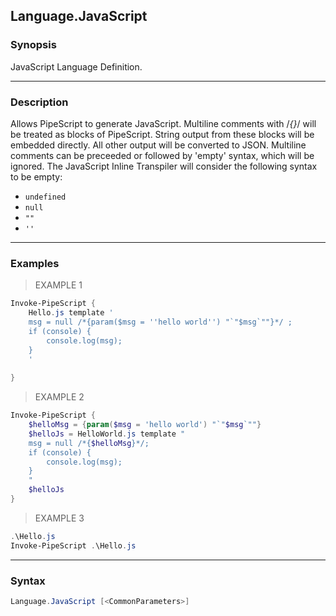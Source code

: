 Language.JavaScript
-------------------

### Synopsis
JavaScript Language Definition.

---

### Description

Allows PipeScript to generate JavaScript.
Multiline comments with /*{}*/ will be treated as blocks of PipeScript.
String output from these blocks will be embedded directly.  All other output will be converted to JSON.
Multiline comments can be preceeded or followed by 'empty' syntax, which will be ignored.
The JavaScript Inline Transpiler will consider the following syntax to be empty:
* ```undefined```
* ```null```
* ```""```
* ```''```

---

### Examples
> EXAMPLE 1

```PowerShell
Invoke-PipeScript {
    Hello.js template '
    msg = null /*{param($msg = ''hello world'') "`"$msg`""}*/ ;
    if (console) {
        console.log(msg);
    }
    '
    
}
```
> EXAMPLE 2

```PowerShell
Invoke-PipeScript {
    $helloMsg = {param($msg = 'hello world') "`"$msg`""}
    $helloJs = HelloWorld.js template "
    msg = null /*{$helloMsg}*/;
    if (console) {
        console.log(msg);
    }
    "
    $helloJs
}
```
> EXAMPLE 3

```PowerShell
.\Hello.js
Invoke-PipeScript .\Hello.js
```

---

### Syntax
```PowerShell
Language.JavaScript [<CommonParameters>]
```
